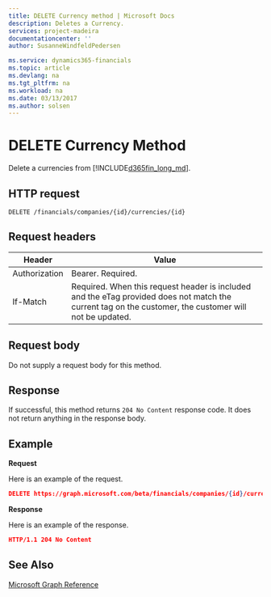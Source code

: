 ```yaml
---
title: DELETE Currency method | Microsoft Docs
description: Deletes a Currency.
services: project-madeira
documentationcenter: ''
author: SusanneWindfeldPedersen

ms.service: dynamics365-financials
ms.topic: article
ms.devlang: na
ms.tgt_pltfrm: na
ms.workload: na
ms.date: 03/13/2017
ms.author: solsen
---
```


# DELETE Currency Method
Delete a currencies from [!INCLUDE[d365fin_long_md](../dynamics-nav/includes/d365fin_long_md.md)].

## HTTP request
```
DELETE /financials/companies/{id}/currencies/{id}
```

## Request headers

|Header|Value|
|------|-----|
|Authorization  |Bearer. Required. |
|If-Match       |Required. When this request header is included and the eTag provided does not match the current tag on the customer, the customer will not be updated. |

## Request body
Do not supply a request body for this method.

## Response
If successful, this method returns ```204 No Content``` response code. It does not return anything in the response body.

## Example

**Request**

Here is an example of the request.

```json
DELETE https://graph.microsoft.com/beta/financials/companies/{id}/currencies/{id}
```

**Response** 

Here is an example of the response. 

```json
HTTP/1.1 204 No Content
```

## See Also
[Microsoft Graph Reference](../api/dynamics_graph_reference.md)  